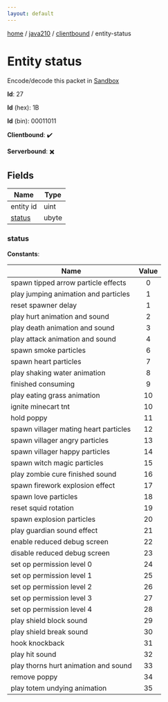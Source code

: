 ```yaml
---
layout: default
---
```


[home](/)  /  [java210](/protocol/java210)  /  [clientbound](/protocol/java210/clientbound)  /  entity-status

# Entity status

Encode/decode this packet in [Sandbox](../../../sandbox/java210#Clientbound.EntityStatus)

**Id**: 27

**Id** (hex): 1B

**Id** (bin): 00011011

**Clientbound**: ✔️

**Serverbound**: ✖️

## Fields

Name | Type
---|---
entity id | uint
[status](#status) | ubyte

### status

**Constants**:

Name | Value
---|:---:
spawn tipped arrow particle effects | 0
play jumping animation and particles | 1
reset spawner delay | 1
play hurt animation and sound | 2
play death animation and sound | 3
play attack animation and sound | 4
spawn smoke particles | 6
spawn heart particles | 7
play shaking water animation | 8
finished consuming | 9
play eating grass animation | 10
ignite minecart tnt | 10
hold poppy | 11
spawn villager mating heart particles | 12
spawn villager angry particles | 13
spawn villager happy particles | 14
spawn witch magic particles | 15
play zombie cure finished sound | 16
spawn firework explosion effect | 17
spawn love particles | 18
reset squid rotation | 19
spawn explosion particles | 20
play guardian sound effect | 21
enable reduced debug screen | 22
disable reduced debug screen | 23
set op permission level 0 | 24
set op permission level 1 | 25
set op permission level 2 | 26
set op permission level 3 | 27
set op permission level 4 | 28
play shield block sound | 29
play shield break sound | 30
hook knockback | 31
play hit sound | 32
play thorns hurt animation and sound | 33
remove poppy | 34
play totem undying animation | 35
